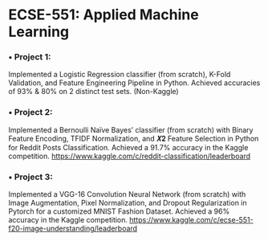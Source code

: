 # ECSE-551: Applied Machine Learning

### • Project 1: 
Implemented a Logistic Regression classifier (from scratch), K-Fold Validation, and Feature Engineering Pipeline in Python. Achieved accuracies of 93% & 80% on 2 distinct test sets.
(Non-Kaggle)
### • Project 2: 
Implemented a Bernoulli Naïve Bayes’ classifier (from scratch) with Binary Feature Encoding, TFIDF Normalization, and 𝑿𝟐 Feature Selection in Python for Reddit Posts Classification. Achieved a 91.7% accuracy in the Kaggle competition.
https://www.kaggle.com/c/reddit-classification/leaderboard
### • Project 3: 
Implemented a VGG-16 Convolution Neural Network (from scratch) with Image Augmentation, Pixel Normalization, and Dropout Regularization in Pytorch for a customized MNIST Fashion Dataset. Achieved a 96% accuracy in the Kaggle competition.
https://www.kaggle.com/c/ecse-551-f20-image-understanding/leaderboard

